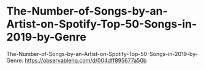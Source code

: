 # The-Number-of-Songs-by-an-Artist-on-Spotify-Top-50-Songs-in-2019-by-Genre

The-Number-of-Songs-by-an-Artist-on-Spotify-Top-50-Songs-in-2019-by-Genre: https://observablehq.com/d/004dff895677a50b
